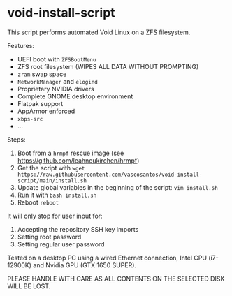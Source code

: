 # void-install-script

This script performs automated Void Linux on a ZFS filesystem.

Features:
- UEFI boot with `ZFSBootMenu`
- ZFS root filesystem (WIPES ALL DATA WITHOUT PROMPTING)
- `zram` swap space
- `NetworkManager` and `elogind`
- Proprietary NVIDIA drivers
- Complete GNOME desktop environment
- Flatpak support
- AppArmor enforced
- `xbps-src`
- ...

Steps:
1. Boot from a `hrmpf` rescue image (see https://github.com/leahneukirchen/hrmpf)
2. Get the script with `wget https://raw.githubusercontent.com/vascosantos/void-install-script/main/install.sh`
3. Update global variables in the beginning of the script: `vim install.sh`
4. Run it with `bash install.sh`
5. Reboot `reboot`

It will only stop for user input for:
1. Accepting the repository SSH key imports
2. Setting root password
3. Setting regular user password

Tested on a desktop PC using a wired Ethernet connection, Intel CPU (i7-12900K) and Nvidia GPU (GTX 1650 SUPER). 

PLEASE HANDLE WITH CARE AS ALL CONTENTS ON THE SELECTED DISK WILL BE LOST.